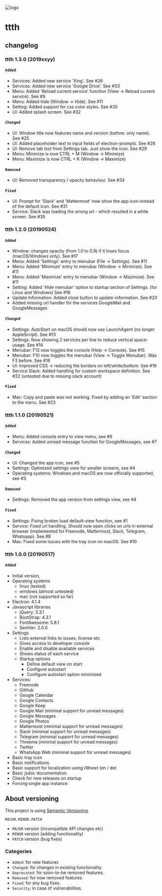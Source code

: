 ![logo](https://raw.githubusercontent.com/yafp/ttth/master/.github/logo/128x128.png)

# ttth
## changelog

### ttth 1.3.0 (2019xxyy)
####  ```Added```
* Services: Added new service 'Xing'. See #26
* Services: Added new service 'Google Drive'. See #33
* Menu: Added 'Reload current service' function (View -> Reload current service). See #9
* Menu: Added hide (Window -> Hide). See #11
* Setting: Added support for css color styles. See #30
* UI: Added splash screen. See #32

#### ```Changed```
* UI: Window title now features name and version (before: only name). See #25
* UI: Added placeholder text to input fields of electron-prompts. See #28
* UI: Remove tab text from Settings tab. Just show the icon. See #29
* Menu: Minimize is now CTRL + M (Window -> Minimize)
* Menu: Maximize is now CTRL + K (Window -> Maximize)

#### ```Removed```
* UI: Removed transparency / opacity behaviour. See #34

#### ```Fixed```
* UI: Prompt for 'Slack' and 'Mattermost' now show the app icon instead of the default icon. See #31
* Service: Slack was loading the wrong url - which resulted in a white screen. See #35


### ttth 1.2.0 (20190524)
####  ```Added```
* Window: changes opacity (from 1.0 to 0.9) if it loses focus (macOS/Windows only). See #17
* Menu: Added 'Settings' entry to menubar (File -> Settings). See #11
* Menu: Added 'Minimize' entry to menubar (Window -> Minimize). See #11
* Menu: Added 'Maximize' entry to menubar (Window -> Mazimize). See #11
* Setting: Added 'Hide menubar' option to startup section of Settings. (for Linux and Windows) See #18
* Update Information: Added close button to update-information. See #20
* Added missing url handler for the services GoogleMail and GoogleMessages

#### ```Changed```
* Settings: AutoStart on macOS should now use LaunchAgent (no longer AppleScript). See #13
* Settings: Now showing 2 services per line to reduce vertical space-usage. See #14
* Menubar: F12 now toggles the console (Help -> Console). See #15
* Menubar: F10 now toggles the menubar (View -> Toggle Menubar). Was F3 before. See #16
* UI: Improved CSS -> reducing the borders on left/white/bottom. See #19
* Service Slack: Added handling for custom workspace definition. See #22 (untested due to missing slack account)

#### ```Fixed```
* Mac: Copy and paste was not working. Fixed by adding an 'Edit' section to the menu. See #23


### ttth 1.1.0 (20190521)
####  ```Added```
* Menu: Added console entry to view menu, see #6
* Services: Added unread message function for GoogleMessages, see #7

#### ```Changed```
* UI: Changed the app icon, see #5
* Settings: Optimized settings view for smaller screens, see #4
* Operating systems: Windows and macOS are now officially supported, see #3

#### ```Removed```
* Settings: Removed the app version from settings view, see #4

#### ```Fixed```
* Settings: Fixing broken load default-view function, see #1
* Service: Fixed url handling. Should now open clicks on urls in external browser (implemented for Freenode, Mattermost, Slack, Telegram, Whatsapp). See #8
* Mac: Fixed some issues with the tray icon on macOS. See #10


### ttth 1.0.0 (20190517)
####  ```Added```
* Initial version,
* Operating systems
  * linux (tested)
  * windows (almost untested)
  * mac (not supported so far)
* Electron: 4.1.4
* Javascript libraries
  * jQuery: 3.3.1
  * BootStrap: 4.3.1
  * FontAwesome: 5.8.1
  * SemVer: 2.0.0
* Settings
  * Lists external links to issues, license etc
  * Gives access to developer console
  * Enable and disable available services
  * Shows status of each service
  * Startup options
    * Define default view on start
    * Configure autostart
    * Configure autostart option minimized
* Services:
  * Freenode
  * GitHub
  * Google Calendar
  * Google Contacts
  * Google Keep
  * Google Mail (minimal support for unread messages)
  * Google Messages
  * Google Photos
  * Mattermost (minimal support for unread messages)
  * Slack (minimal support for unread messages)
  * Telegram (minimal support for unread messages)
  * Threema (minimal support for unread messages)
  * Twitter
  * WhatsApp Web (minimal support for unread messages)
* Basic tray icon
* Basic notifications
* Basic support for localization using i18next (en / de)
* Basic jsdoc documentation
* Check for new releases on startup
* Forcing single app instance



## About versioning
This project is using [Semantic Versioning](https://semver.org/).

  ```
  MAJOR.MINOR.PATCH
  ```

* ```MAJOR``` version (incompatible API changes etc)
* ```MINOR``` version (adding functionality)
* ```PATCH``` version (bug fixes)


### Categories
* ```Added```: for new features
* ```Changed```: for changes in existing functionality.
* ```Deprecated```: for soon-to-be removed features.
* ```Removed```: for now removed features.
* ```Fixed```: for any bug fixes.
* ```Security```: in case of vulnerabilities.
